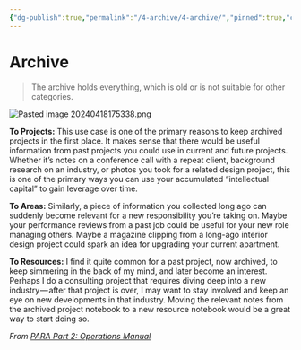 ```yaml
---
{"dg-publish":true,"permalink":"/4-archive/4-archive/","pinned":true,"created":"2024-06-23T19:46:01.085+02:00","updated":"2024-04-20T07:22:27.612+02:00"}
---
```


# Archive

> The archive holds everything, which is old or is not suitable for other categories.

![Pasted image 20240418175338.png](/img/user/4%20Archive/Assets/Pasted%20image%2020240418175338.png)

**To Projects:** This use case is one of the primary reasons to keep archived projects in the first place. It makes sense that there would be useful information from past projects you could use in current and future projects. Whether it’s notes on a conference call with a repeat client, background research on an industry, or photos you took for a related design project, this is one of the primary ways you can use your accumulated “intellectual capital” to gain leverage over time.

**To Areas:** Similarly, a piece of information you collected long ago can suddenly become relevant for a new responsibility you’re taking on. Maybe your performance reviews from a past job could be useful for your new role managing others. Maybe a magazine clipping from a long-ago interior design project could spark an idea for upgrading your current apartment.

**To Resources:** I find it quite common for a past project, now archived, to keep simmering in the back of my mind, and later become an interest. Perhaps I do a consulting project that requires diving deep into a new industry — after that project is over, I may want to stay involved and keep an eye on new developments in that industry. Moving the relevant notes from the archived project notebook to a new resource notebook would be a great way to start doing so.

_From [PARA Part 2: Operations Manual](https://fortelabs.co/blog/p-a-r-a-ii-operations-manual/)_